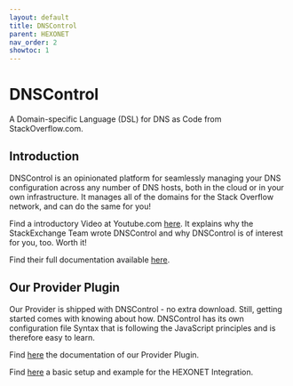 ```yaml
---
layout: default
title: DNSControl
parent: HEXONET
nav_order: 2
showtoc: 1
---
```


# DNSControl

A Domain-specific Language (DSL) for DNS as Code from StackOverflow.com.

## Introduction

DNSControl is an opinionated platform for seamlessly managing your DNS configuration across any number of DNS hosts, both in the cloud or in your own infrastructure. It manages all of the domains for the Stack Overflow network, and can do the same for you!

Find a introductory Video at Youtube.com [here](https://www.youtube.com/watch?v=1Bx2FGyeRsY). It explains why the StackExchange Team wrote DNSControl and why DNSControl is of interest for you, too. Worth it!

Find their full documentation available [here](https://stackexchange.github.io/dnscontrol/).

## Our Provider Plugin

Our Provider is shipped with DNSControl - no extra download.
Still, getting started comes with knowing about how. DNSControl has its own configuration file Syntax that is following the JavaScript principles and is therefore easy to learn.

Find [here](https://stackexchange.github.io/dnscontrol/providers/hexonet) the documentation of our Provider Plugin.

Find [here](https://github.com/hexonet/dnscontrol-dnsconfig) a basic setup and example for the HEXONET Integration.
